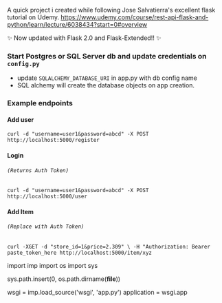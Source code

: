 
A quick project i created while following Jose Salvatierra's excellent flask tutorial 
on Udemy. https://www.udemy.com/course/rest-api-flask-and-python/learn/lecture/6038434?start=0#overview

✨ Now updated with Flask 2.0 and Flask-Extended!!  ✨

### Start Postgres or SQL Server db and update credentials on `config.py`
* update `SQLALCHEMY_DATABASE_URI` in app.py with db config name
* SQL alchemy will create the database objects on app creation.


### Example endpoints
#### Add user 
`curl -d "username=user1&password=abcd" -X POST http://localhost:5000/register`

#### Login
###### _`(Returns Auth Token)`_
`curl -d "username=user1&password=abcd" -X POST http://localhost:5000/user`

#### Add Item
###### _`(Replace with Auth Token)`_
`curl -XGET -d "store_id=1&price=2.309" \
 -H "Authorization: Bearer paste_token_here http://localhost:5000/item/xyz`


import imp
import os
import sys


sys.path.insert(0, os.path.dirname(__file__))

wsgi = imp.load_source('wsgi', 'app.py')
application = wsgi.app